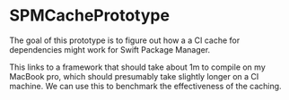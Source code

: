 # SPMCachePrototype

The goal of this prototype is to figure out how a a CI cache for dependencies might work for Swift Package Manager. 

This links to a framework that should take about 1m to compile on my MacBook pro, which should presumably take slightly longer on a CI machine. We can use this to benchmark the effectiveness of the caching.
